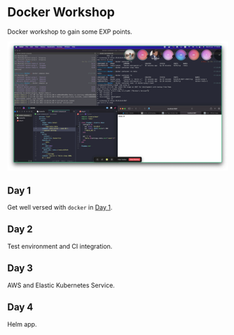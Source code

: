 # Docker Workshop

Docker workshop to gain some EXP points.

![workshop](./workshop.png)

## Day 1

Get well versed with `docker` in [Day 1](./day_1).

## Day 2

Test environment and CI integration.

## Day 3

AWS and Elastic Kubernetes Service.

## Day 4

Helm app.
